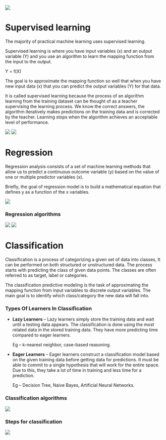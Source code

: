 <img src='https://litslink.com/media/1/_machine-learning-types-infographics_1.png'>

# Supervised learning

The majority of practical machine learning uses supervised learning.

Supervised learning is where you have input variables (x) and an output
variable (Y) and you use an algorithm to learn the mapping function from
the input to the output.

Y = f(X)

The goal is to approximate the mapping function so well that when you have
new input data (x) that you can predict the output variables (Y) for that
data.

It is called supervised learning because the process of an algorithm learning from the training dataset can be thought of as a teacher supervising the learning process. We know the correct answers, the algorithm iteratively makes predictions on the training data and is corrected by the teacher. Learning stops when the algorithm achieves an acceptable level of performance.

<img src='https://miro.medium.com/max/954/1*HKJTVHXyTBsR-3ljuBL6qQ.png'>

<img src='http://en.proft.me/media/science/ml_svlw.jpg'>

# Regression

Regression analysis consists of a set of machine learning methods that allow us to predict a continuous outcome variable (y) based on the value of one or multiple predictor variables (x).

Briefly, the goal of regression model is to build a mathematical equation that defines y as a function of the x variables.

<img src='https://www.analyticsvidhya.com/wp-content/uploads/2015/08/Regression_Type.png'>

<h3>Regression algorithms</h3>

<img src='https://static.javatpoint.com/tutorial/machine-learning/images/types-of-regression.png'>

<img src='https://www.wallstreetmojo.com/wp-content/uploads/2019/11/Regression.png'>

# Classification

Classification is a process of categorizing a given set of data into classes, It can be performed on both structured or unstructured data. The process starts with predicting the class of given data points. The classes are often referred to as target, label or categories.

The classification predictive modeling is the task of approximating the mapping function from input variables to discrete output variables. The main goal is to identify which class/category the new data will fall into.

<h3>Types Of Learners In Classification</h3>

<ul>
  <li><b>Lazy Learners</b> – Lazy learners simply store the training data and wait until a testing data appears. The classification is done using the most related data in the stored training data. They have more predicting time compared to eager learners. 
    
   Eg – k-nearest neighbor, case-based reasoning.</li>
  
  <li><b>Eager Learners</b> – Eager learners construct a classification model based on the given training data before getting data for predictions. It must be able to commit to a single hypothesis that will work for the entire space. Due to this, they take a lot of time in training and less time for a prediction. 
  
  Eg – Decision Tree, Naive Bayes, Artificial Neural Networks.</li>
  
</ul>

<h3>Classification algorithms</h3>

<img src='https://serokell.io/files/fx/fxpez2t8.7_(4)_(1).jpg'>

<h3>Steps for classification</h3>

<img src='https://blogvaronis2.wpengine.com/wp-content/uploads/2020/07/5-data-classification-process.png'>
